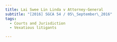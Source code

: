 ```yaml
---
title: Lai Swee Lin Linda v Attorney-General 
subtitle: "[2016] SGCA 54 / 05\_September\_2016"
tags:
  - Courts and Jurisdiction
  - Vexatious litigants

---
```


